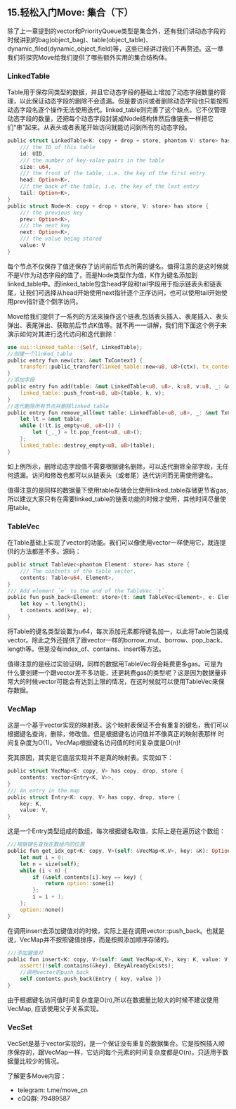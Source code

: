 ## 15.轻松入门Move:  集合（下）

除了上一章提到的vector和PriorityQueue类型是集合外，还有我们讲动态字段的时候讲到的bag(object_bag)、table(object_table)、dynamic_filed(dynamic_object_field)等，这些已经讲过我们不再赘述。这一章我们将探究Move给我们提供了哪些额外实用的集合结构体。

### LinkedTable

Table用于保存同类型的数据，并且它动态字段的基础上增加了动态字段数量的管理，以此保证动态字段的删除不会遗漏。但是要访问或者删除动态字段也只能按照动态字段名逐个操作无法使用迭代。linked_table则完善了这个缺点。它不仅管理动态字段的数量，还把每个动态字段封装成Node结构体然后像链表一样把它们“串”起来。从表头或者表尾开始访问就能访问到所有的动态字段。

```rust
public struct LinkedTable<K: copy + drop + store, phantom V: store> has key, store {
    /// the ID of this table
    id: UID,
    /// the number of key-value pairs in the table
    size: u64,
    /// the front of the table, i.e. the key of the first entry
    head: Option<K>,
    /// the back of the table, i.e. the key of the last entry
    tail: Option<K>,
}
public struct Node<K: copy + drop + store, V: store> has store {
    /// the previous key
    prev: Option<K>,
    /// the next key
    next: Option<K>,
    /// the value being stored
    value: V
}
```

每个节点不仅保存了值还保存了访问前后节点所需的键名。值得注意的是这时候就不是V作为动态字段的值了，而是Node类型作为值，K作为键名添加到linked_table中。而linked_table包含head字段和tail字段用于指示链表头和链表尾，让我们可选择从head开始使用next指针逐个正序访问，也可以使用tail开始使用prev指针逐个倒序访问。

Move给我们提供了一系列的方法来操作这个链表,包括表头插入、表尾插入、表头弹出、表尾弹出、获取前后节点K值等。就不再一一讲解，我们用下面这个例子来演示如何对其进行迭代访问和迭代删除：

```rust
use sui::linked_table::{Self, LinkedTable};
//创建一个linked_table
public entry fun new(ctx: &mut TxContext) {
    transfer::public_transfer(linked_table::new<u8, u8>(ctx), tx_context::sender(ctx));
}
//添加字段
public entry fun add(table: &mut LinkedTable<u8, u8>, k:u8, v:u8, _: &mut TxContext) {
    linked_table::push_front<u8, u8>(table, k, v);
}
//迭代删除所有节点并删除linked_table
public entry fun remove_all(mut table: LinkedTable<u8, u8>, _: &mut TxContext) {
    let lt = &mut table;
    while (!lt.is_empty<u8, u8>()) {
        let (_,_) = lt.pop_front<u8, u8>();
    };
    linked_table::destroy_empty<u8, u8>(table);
}
```

如上例所示，删除动态字段值不需要根据键名删除，可以迭代删除全部字段，无任何遗漏。访问和修改也都可以从链表头（或者尾）迭代访问而无需使用键名。

值得注意的是同样的数据量下使用table存储会比使用linked_table存储更节省gas,所以建议大家只有在需要linked_table的链表功能的时候才使用，其他时间尽量使用table。

### TableVec

在Table基础上实现了vector的功能。我们可以像使用vector一样使用它，就连提供的方法都差不多。源码：

```rust
public struct TableVec<phantom Element: store> has store {
    /// The contents of the table vector.
    contents: Table<u64, Element>,
}
/// Add element `e` to the end of the TableVec `t`.
public fun push_back<Element: store>(t: &mut TableVec<Element>, e: Element) {
    let key = t.length();
    t.contents.add(key, e);
}
```

将Table的键名类型设置为u64，每次添加元素都将键名加一，以此将Table包装成vector。除此之外还提供了跟vector一样的borrow_mut、borrow、pop_back、length等。但是没有index_of、contains、insert等方法。

值得注意的是经过实验证明，同样的数据用TableVec将会耗费更多gas。可是为什么要创建一个跟vector差不多功能，还更耗费gas的类型呢？这是因为数据量非常大的时候vector可能会有达到上限的情况，在这时候就可以使用TableVec来保存数据。

### VecMap

这是一个基于vector实现的映射表。这个映射表保证不会有重复的键名，我们可以根据键名查询，删除，修改值。但是根据键名访问值并不像真正的映射表那样 时间复杂度为O(1)。VecMap根据键名访问值的时间复杂度是O(n)!

究其原因，其实是它底层实现并不是真的映射表。实现如下：

```rust
public struct VecMap<K: copy, V> has copy, drop, store {
    contents: vector<Entry<K, V>>,
}
/// An entry in the map
public struct Entry<K: copy, V> has copy, drop, store {
    key: K,
    value: V,
}
```

这是一个Entry类型组成的数组，每次根据键名取值，实际上是在遍历这个数组：

```rust
///根据键名查找在数组内的位置
public fun get_idx_opt<K: copy, V>(self: &VecMap<K,V>, key: &K): Option<u64> {
    let mut i = 0;
    let n = size(self);
    while (i < n) {
        if (&self.contents[i].key == key) {
            return option::some(i)
        };
        i = i + 1;
    };
    option::none()
}
```

在调用insert去添加键值对的时候，实际上是在调用vector::push_back。也就是说，VecMap并不按照键值排序，而是按照添加顺序存储的。

```rust
///添加键值对
public fun insert<K: copy, V>(self: &mut VecMap<K,V>, key: K, value: V) {
    assert!(!self.contains(&key), EKeyAlreadyExists);
    //调用vector的push_back
    self.contents.push_back(Entry { key, value })
}
```

由于根据键名访问值时间复杂度是O(n),所以在数据量比较大的时候不建议使用VecMap, 应该使用父子关系实现。

### VecSet

VecSet是基于vector实现的，是一个保证没有重复的数据集合。它是按照插入顺序保存的，跟VecMap一样，它访问每个元素的时间复杂度都是O(n)。只适用于数据量比较少的情况。



了解更多Move内容：

- telegram: t.me/move_cn
- cQQ群: 79489587
